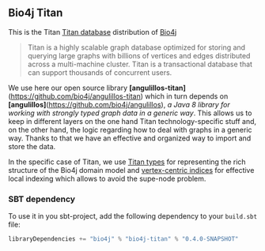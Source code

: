 ## Bio4j Titan 

This is the Titan [Titan database](https://github.com/thinkaurelius/titan) distribution of  [Bio4j](https://github.com/bio4j/bio4j)

> Titan is a highly scalable graph database optimized for storing and querying large graphs with billions of vertices and edges distributed across a multi-machine cluster. Titan is a transactional database that can support thousands of concurrent users.

We use here our open source library **[angulillos-titan]**(https://github.com/bio4j/angulillos-titan) which in turn depends on **[angulillos]**(https://github.com/bio4j/angulillos), _a Java 8 library for working with strongly typed graph data in a generic way_. This allows us to keep in different layers on the one hand Titan technology-specific stuff and, on the other hand, the logic regarding how to deal with graphs in a generic way. Thanks to that we have an effective and organized way to import and store the data. 

In the specific case of Titan, we use [Titan types](https://github.com/thinkaurelius/titan/wiki/Type-Definition-Overview) for representing the rich structure of the Bio4j domain model and [vertex-centric indices](https://github.com/thinkaurelius/titan/wiki/Vertex-Centric-Indices) for effective local indexing which allows to avoid the supe-node problem.

### SBT dependency

To use it in you sbt-project, add the following dependency to your `build.sbt` file:

```scala
libraryDependencies += "bio4j" % "bio4j-titan" % "0.4.0-SNAPSHOT"
```
